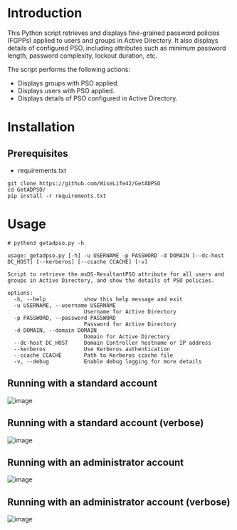 # Introduction
This Python script retrieves and displays fine-grained password policies (FGPPs) applied to users and groups in Active Directory. It also displays details of configured PSO, including attributes such as minimum password length, password complexity, lockout duration, etc.

The script performs the following actions:
* Displays groups with PSO applied.
* Displays users with PSO applied.
* Displays details of PSO configured in Active Directory.

# Installation
## Prerequisites
* requirements.txt
    
```
git clone https://github.com/WiseLife42/GetADPSO
cd GetADPSO/
pip install -r requirements.txt
```

# Usage
```
# python3 getadpso.py -h

usage: getadpso.py [-h] -u USERNAME -p PASSWORD -d DOMAIN [--dc-host DC_HOST] [--kerberos] [--ccache CCACHE] [-v]

Script to retrieve the msDS-ResultantPSO attribute for all users and groups in Active Directory, and show the details of PSO policies.

options:
  -h, --help            show this help message and exit
  -u USERNAME, --username USERNAME
                        Username for Active Directory
  -p PASSWORD, --password PASSWORD
                        Password for Active Directory
  -d DOMAIN, --domain DOMAIN
                        Domain for Active Directory
  --dc-host DC_HOST     Domain Controller hostname or IP address
  --kerberos            Use Kerberos authentication
  --ccache CCACHE       Path to Kerberos ccache file
  -v, --debug           Enable debug logging for more details

```
## Running with a standard account
![image](https://github.com/user-attachments/assets/963d5c11-30fe-4152-93a8-7361a4fa2530)

## Running with a standard account (verbose)
![image](https://github.com/user-attachments/assets/2b2ed4ca-47e6-4c98-b1d0-be4af6c9963b)

## Running with an administrator account
![image](https://github.com/user-attachments/assets/532fe012-794d-4e11-a3b0-5b2db31279e9)

## Running with an administrator account (verbose)
![image](https://github.com/user-attachments/assets/9dc3f4f2-f4f7-4e80-8c78-8b9693d1d1c4)



